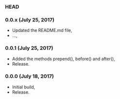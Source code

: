 ### HEAD

### 0.0.x (July 25, 2017)

  * Updated the README.md file,
  * ...,


### 0.0.1 (July 25, 2017)

  * Added the methods prepend(), before() and after(),
  * Release.


### 0.0.0 (July 18, 2017)

  * Initial build,
  * Release.
